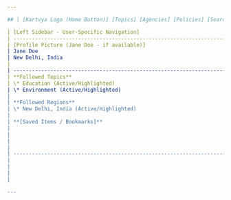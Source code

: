 ```yaml
---

## | [Kartvya Logo (Home Button)] [Topics] [Agencies] [Policies] [Search Bar] [About] | <-- Top Navigation Bar

| [Left Sidebar - User-Specific Navigation]                                 | [Main Content Area - "Know" Feed]                                     |
| ------------------------------------------------------------------------- | --------------------------------------------------------------------- |
| [Profile Picture (Jane Doe - if available)]                               | **[Card 1] Education Policy Update - Delhi Region**                   |
| Jane Doe                                                                  | Headline: Delhi Government Announces New School Curriculum            |
| New Delhi, India                                                          | Snippet: The Delhi government has unveiled a new school curriculum    |
|                                                                           | focused on holistic development... [Read More Link]                   |
| -----------------------------------------------------------------------   | Source: Times of India - July 28, 2024                                |
| **Followed Topics**                                                       |                                                                       |
| \* Education (Active/Highlighted)                                         | **[Card 2] Environment Data Insight - National Level**                |
| \* Environment (Active/Highlighted)                                       | Headline: India's Air Quality Improves in Major Cities                |
|                                                                           | Snippet: A recent report indicates a 15% improvement in air quality   |
| **Followed Regions**                                                      | across major Indian cities... [Read More Link]                        |
| \* New Delhi, India (Active/Highlighted)                                  | Source: Ministry of Environment, Forest and Climate Change            |
|                                                                           |                                                                       |
| **[Saved Items / Bookmarks]**                                             | **[Card 3] Healthcare Policy Analysis - National Policy**             |
|                                                                           | Headline: Expert Panel Reviews National Health Policy 2024            |
|                                                                           | Snippet: A government-appointed expert panel has begun reviewing the  |
|                                                                           | National Health Policy 2024... [Read More Link]                       |
|                                                                           | Source: Press Information Bureau - July 27, 2024                      |
| ------------------------------------------------------------------------- | **[Card 4] Education Agency Profile - Ministry of Education**         |
|                                                                           | Headline: Ministry of Education - Mandate, Key Initiatives, Data      |
|                                                                           | Snippet: The Ministry of Education is responsible for the formulation |
|                                                                           | and implementation of education policies... [View Agency Page Link]   |
|                                                                           | Source: Platform Curated Agency Profile                               |

---
```


